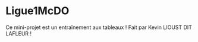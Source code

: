 # Ligue1McDO

Ce mini-projet est un entraînement aux tableaux !
Fait par Kevin LIOUST DIT LAFLEUR !
